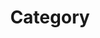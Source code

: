 ---
title: "Category"
layout : categories
permalink : /categories/
author_profile: true
sidebar_male: true
---